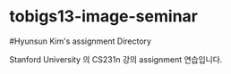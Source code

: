 # tobigs13-image-seminar

#Hyunsun Kim's assignment Directory

Stanford University 의 CS231n 강의 assignment 연습입니다.
